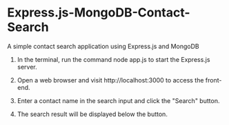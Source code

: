 # Express.js-MongoDB-Contact-Search

A simple contact search application using Express.js and MongoDB

1. In the terminal, run the command node app.js to start the Express.js server.

2. Open a web browser and visit http://localhost:3000 to access the front-end.

3. Enter a contact name in the search input and click the "Search" button.

4. The search result will be displayed below the button.
